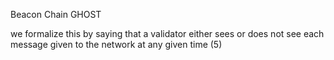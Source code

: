 Beacon Chain GHOST



we formalize this by saying that a validator either sees or does not see each message given to the network at any given time (5)